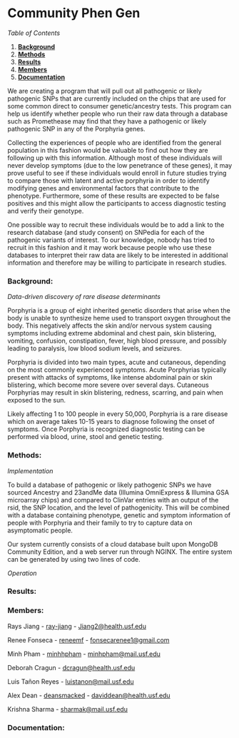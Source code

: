 # Community Phen Gen

*Table of Contents*

1. [**Background**](https://github.com/NCBI-Hackathons/Community_PhenGen#background)
2. [**Methods**](https://github.com/NCBI-Hackathons/Community_PhenGen#methods)
3. [**Results**](https://github.com/NCBI-Hackathons/Community_PhenGen#results)
4. [**Members**](https://github.com/NCBI-Hackathons/Community_PhenGen#members)
5. [**Documentation**](https://github.com/NCBI-Hackathons/Community_PhenGen#documentation)

We are creating a program that will pull out all pathogenic or likely pathogenic SNPs that are currently included on the chips that are used for some common direct to consumer genetic/ancestry tests. This program can help us identify whether people who run their raw data through a database such as Promethease may find that they have a pathogenic or likely pathogenic SNP in any of the Porphyria genes. 

Collecting the experiences of people who are identified from the general population in this fashion would be valuable to find out how they are following up with this information. Although most of these individuals will never develop symptoms (due to the low penetrance of these genes), it may prove useful to see if these individuals would enroll in future studies trying to compare those with latent and active porphyria in order to identify modifying genes and environmental factors that contribute to the phenotype. Furthermore, some of these results are expected to be false positives and this might allow the participants to access diagnostic testing and verify their genotype.

One possible way to recruit these individuals would be to add a link to the research database (and study consent) on SNPedia for each of the pathogenic variants of interest. To our knowledge, nobody has tried to recruit in this fashion and it may work because people who use these databases to interpret their raw data are likely to be interested in additional information and therefore may be willing to participate in research studies.

### Background:
*Data-driven discovery of rare disease determinants*

Porphyria is a group of eight inherited genetic disorders that arise when the body is unable to synthesize heme used to transport oxygen throughout the body. This negatively affects the skin and/or nervous system causing symptoms including extreme abdominal and chest pain, skin blistering, vomiting, confusion, constipation, fever, high blood pressure, and possibly leading to paralysis, low blood sodium levels, and seizures.

Porphyria is divided into two main types, acute and cutaneous, depending on the most commonly experienced symptoms. Acute Porphyrias typically present with attacks of symptoms, like intense abdominal pain or skin blistering, which become more severe over several days. Cutaneous Porphyrias may result in skin blistering, redness, scarring, and pain when exposed to the sun.

Likely affecting 1 to 100 people in every 50,000, Porphyria is a rare disease which on average takes 10-15 years to diagnose following the onset of symptoms. Once Porphyria is recognized diagnostic testing can be performed via blood, urine, stool and genetic testing.

### Methods:
*Implementation*

To build a database of pathogenic or likely pathogenic SNPs we have sourced Ancestry and 23andMe data (Illumina OmniExpress & Illumina GSA microarray chips) and compared to ClinVar entries with an output of the rsid, the SNP location, and the level of pathogenicity. This will be combined with a database containing phenotype, genetic and symptom information of people with Porphyria and their family to try to capture data on asymptomatic people.

Our system currently consists of a cloud database built upon MongoDB Community Edition, and a web server run through NGINX. The entire system can be generated by using two lines of code.

*Operation*

### Results:

### Members:
Rays Jiang - [ray-jiang](https://github.com/ray-jiang) - Jiang2@health.usf.edu 

Renee Fonseca - [reneemf](https://github.com/reneemf) - fonsecarenee1@gmail.com

Minh Pham - [minhhpham](https://github.com/minhhpham) - minhpham@mail.usf.edu 

Deborah Cragun - dcragun@health.usf.edu 

Luis Tañon Reyes - luistanon@mail.usf.edu

Alex Dean - [deansmacked](https://github.com/deansmacked) - daviddean@health.usf.edu

Krishna Sharma - sharmak@mail.usf.edu

### Documentation:
